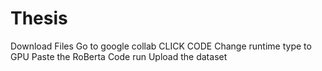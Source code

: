 # Thesis
Download Files
Go to google collab
CLICK CODE
Change runtime type to GPU
Paste the RoBerta Code
run
Upload the dataset

